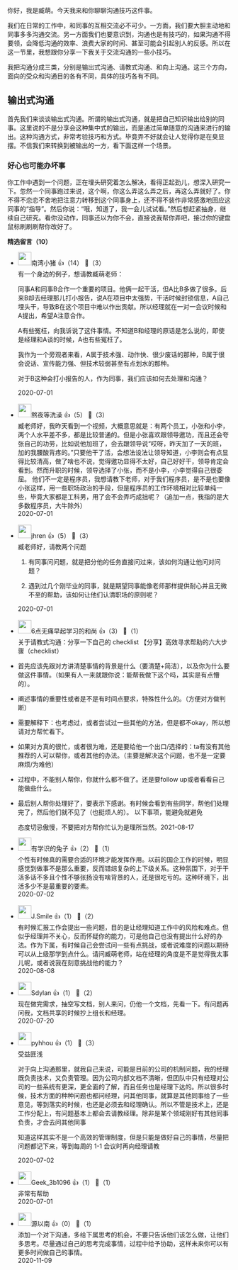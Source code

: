 你好，我是臧萌。今天我来和你聊聊沟通技巧这件事。

我们在日常的工作中，和同事的互相交流必不可少。一方面，我们要大胆主动地和同事多多沟通交流。另一方面我们也要意识到，沟通也是有技巧的，如果沟通不得要领，会降低沟通的效率、浪费大家的时间、甚至可能会引起别人的反感。所以在这一节里，我想跟你分享一下我关于交流沟通的一些小技巧。

我把沟通分成三类，分别是输出式沟通、请教式沟通、和向上沟通。这三个方向，面向的受众和沟通目的各有不同，具体的技巧各有不同。

## 输出式沟通

首先我们来谈谈输出式沟通。所谓的输出式沟通，就是把自己知识输出给别的同事。这里说的不是分享会这种集中式的输出，而是通过简单随意的沟通来进行的输出。这种沟通方式，非常考验技巧和方式。毕竟弄不好就会让人觉得你是在臭显摆。不信我们来转换到被输出的一方，看下面这样一个场景。

### 好心也可能办坏事

你工作中遇到一个问题，正在埋头研究着怎么解决，看得正起劲儿，想深入研究一下。忽然一个同事跑过来说，这个啊，你这么弄这么弄之后，再这么弄就好了。你不得不恋恋不舍地把注意力转移到这个同事身上，还不得不装作非常感激地回应这同事的“指导”。然后你说：“哦，知道了，我一会儿试试看。”然后想赶紧抽身，继续自己研究。看你没动作，同事还以为你不会，直接说我帮你弄吧，接过你的键盘鼠标刷刷刷帮你改好了。
<div><strong>精选留言（10）</strong></div><ul>
<li><img src="https://static001.geekbang.org/account/avatar/00/13/70/5f/bcf802bb.jpg" width="30px"><span>南湾小猪</span> 👍（14） 💬（3）<div>有一个身边的例子，想请教臧萌老师：

同事A和同事B合作一个重要的项目。他俩一起干活，但A比B多做了很多。后来B却去经理那儿打小报告，说A在项目中太强势，干活时候封锁信息，A自己埋头干，导致B在这个项目中难以作出贡献。所以经理就在一对一会议时候和A提出，希望A注意合作。

A有些冤枉，向我诉说了这件事情。不知道B和经理的原话是怎么说的，即使是经理和A谈的时候，A也有些冤枉了。

我作为一个旁观者来看，A属于技术强、动作快、很少废话的那种，B属于很会说话、宣传能力强、但技术较弱甚至有点划水的那种。

对于B这种会打小报告的人，作为同事，我们应该如何去处理和沟通？</div>2020-07-01</li><br/><li><img src="https://static001.geekbang.org/account/avatar/00/1d/18/82/30d2b17e.jpg" width="30px"><span>熬夜等洗澡</span> 👍（5） 💬（3）<div>臧老师好，我昨天看到一个视频，大概意思就是：有两个员工，小张和小李，两个人水平差不多，都是比较普通的。但是小张喜欢跟领导邀功，而且还会夸张自己的功劳，比如说他加班了，会去跟领导说“哎呀，昨天加了一天的班，加的我腰酸背疼的。”只要他干了活，会想法设法让领导知道，小李则会有点显得比较清高，做了啥也不说，觉得邀功显得不太好，自己好好干，领导肯定会看到。然而升职的时候，领导选择了小张，而不是小李，小李觉得自己很委屈。
他们不一定是程序员，我想请教下老师，对于我们程序员，是不是也要像小张这样，用一些职场政治的手段，但是程序员的工作环境相对比较单纯一些，毕竟大家都是工科男，用了会不会弄巧成拙呢？（追加一点，我指的是大多数程序员，大牛除外）</div>2020-07-01</li><br/><li><img src="https://static001.geekbang.org/account/avatar/00/18/5e/3b/845fb641.jpg" width="30px"><span>jhren</span> 👍（5） 💬（3）<div>臧老师好，请教两个问题
1. 有同事问问题，就是把分他的任务直接问过来，该如何沟通让他问对问题？
2. 遇到过几个刚毕业的同事，就是期望同事能像老师那样提供耐心并且无微不至的帮助，该如何让他们认清职场的原则呢？</div>2020-07-01</li><br/><li><img src="https://static001.geekbang.org/account/avatar/00/19/fd/58/1af629c7.jpg" width="30px"><span>6点无痛早起学习的和尚</span> 👍（3） 💬（1）<div>关于请教式沟通：分享一下自己的 checklist
【分享】高效寻求帮助的六大步骤（checklist）

1. 首先应该先跟对方讲清楚事情的背景是什么（要清楚+简洁），以及你为什么要做这件事情。（如果有人一来就跟你说：能帮我做下这个吗，其实是有点懵的）。
2. 阐述事情的重要性或者是不是有时间点要求，特殊性什么的。（方便对方做判断）
3. 需要解释下：也考虑过，或者尝试过一些其他的方法，但是都不okay，所以想请对方帮忙看下。
4. 如果对方真的很忙，或者很为难，还是要给他一个出口&#47;选择的：ta有没有其他推荐的人可以帮你，或者其他的办法。（主要是解决这个问题，也不是一定要麻烦&#47;为难他）
5. 过程中，不能别人帮你，你就什么都不做了。还是要follow up或者看看自己能做些什么。
6. 最后别人帮你处理好了，要表示下感谢。有时候会看到有些同学，帮他们处理完了，然后他们就不见了（也挺烦人的）。
以下事项，能避免就避免
 
态度切忌傲慢，不要把对方帮你忙认为是理所当然。</div>2021-08-17</li><br/><li><img src="http://thirdwx.qlogo.cn/mmopen/vi_32/Q0j4TwGTfTIicr82CnrdEjibibAvyeKRQHszSzIAqoCWxN0kqC442XcjEae6S9j6NDtKLpg4Da4CUQQeUFUicWqiaDw/132" width="30px"><span>有学识的兔子</span> 👍（2） 💬（1）<div>个性有时候真的需要合适的环境才能发挥作用。以前的国企工作的时候，明显感觉到做事不是那么重要，反而错综复杂的上下级关系。这种氛围下，对于干活多话不多且个性不够张扬没有啥背景的人，还是很吃亏的。这种环境下，出活多少不是最重要的要素。</div>2020-07-02</li><br/><li><img src="https://static001.geekbang.org/account/avatar/00/14/64/9b/d1ab239e.jpg" width="30px"><span>J.Smile</span> 👍（1） 💬（2）<div>有时候汇报工作会提出一些问题，目的是让经理知道工作中的风险和难点。但似乎经理并不关心，反而怀疑你的能力，可是他自己也没有提出什么好的办法。作为下属，有时候自己会尝试问一些有点挑战，或者说难度的问题以期待可以从上级那学到点什么。请问臧萌老师，站在经理的角度是不是觉得我太事儿呢，或者说我在刻意挑战他的能力？</div>2020-08-08</li><br/><li><img src="https://static001.geekbang.org/account/avatar/00/0f/63/77/423345ab.jpg" width="30px"><span>Sdylan</span> 👍（1） 💬（2）<div>现在做完需求，抽空写文档，别人来问，仍他一个文档，先看一下。有问题再问我，文档共享的时候抄上组长和经理。</div>2020-07-20</li><br/><li><img src="http://thirdwx.qlogo.cn/mmopen/vi_32/ibZVAmmdAibBeVpUjzwId8ibgRzNk7fkuR5pgVicB5mFSjjmt2eNadlykVLKCyGA0GxGffbhqLsHnhDRgyzxcKUhjg/132" width="30px"><span>pyhhou</span> 👍（1） 💬（3）<div>受益匪浅

对于向上沟通那里，就我自己来说，可能是目前的公司的机制问题，我的经理既负责技术，又负责管理。因为公司内部文档不清晰，但团队中只有经理对公司的一些系统有更深，更全面的了解，而且任务也是经理下达的。所以很多时候，技术方面的种种问题也都问经理，问其他同事，就算是其他同事给了一些意见，等到落实的时候，也还是必须去和经理确认。所以不管是技术上，还是工作分配上，有问题基本上都会去请教经理。除非是某个领域刚好有其他同事负责，才会去问其他同事

知道这样其实不是一个高效的管理制度，但是只能是做好自己的事情，尽量把问题都记下来，等到每周的 1-1 会议时再向经理请教</div>2020-07-02</li><br/><li><img src="" width="30px"><span>Geek_3b1096</span> 👍（1） 💬（1）<div>非常有帮助</div>2020-07-01</li><br/><li><img src="https://static001.geekbang.org/account/avatar/00/1b/ab/aa/4f20691d.jpg" width="30px"><span>源以南</span> 👍（0） 💬（1）<div>添加一个对下沟通，多给下属思考的机会，不要只告诉他们该怎么做，让他们多思考。尽量通过自己的思考完成事情，过程中给予协助，这样未来你可以有更多时间做自己的事情。</div>2020-11-09</li><br/>
</ul>